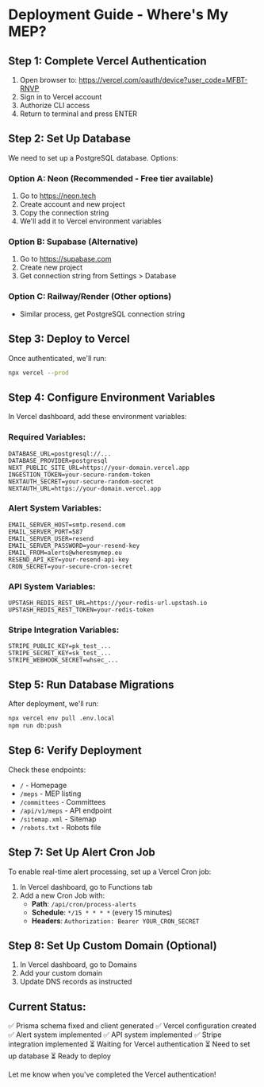 # Deployment Guide - Where's My MEP?

## Step 1: Complete Vercel Authentication
1. Open browser to: https://vercel.com/oauth/device?user_code=MFBT-RNVP
2. Sign in to Vercel account
3. Authorize CLI access
4. Return to terminal and press ENTER

## Step 2: Set Up Database
We need to set up a PostgreSQL database. Options:

### Option A: Neon (Recommended - Free tier available)
1. Go to https://neon.tech
2. Create account and new project
3. Copy the connection string
4. We'll add it to Vercel environment variables

### Option B: Supabase (Alternative)
1. Go to https://supabase.com
2. Create new project
3. Get connection string from Settings > Database

### Option C: Railway/Render (Other options)
- Similar process, get PostgreSQL connection string

## Step 3: Deploy to Vercel
Once authenticated, we'll run:
```bash
npx vercel --prod
```

## Step 4: Configure Environment Variables
In Vercel dashboard, add these environment variables:

### Required Variables:
```
DATABASE_URL=postgresql://...
DATABASE_PROVIDER=postgresql
NEXT_PUBLIC_SITE_URL=https://your-domain.vercel.app
INGESTION_TOKEN=your-secure-random-token
NEXTAUTH_SECRET=your-secure-random-secret
NEXTAUTH_URL=https://your-domain.vercel.app
```

### Alert System Variables:
```
EMAIL_SERVER_HOST=smtp.resend.com
EMAIL_SERVER_PORT=587
EMAIL_SERVER_USER=resend
EMAIL_SERVER_PASSWORD=your-resend-key
EMAIL_FROM=alerts@wheresmymep.eu
RESEND_API_KEY=your-resend-api-key
CRON_SECRET=your-secure-cron-secret
```

### API System Variables:
```
UPSTASH_REDIS_REST_URL=https://your-redis-url.upstash.io
UPSTASH_REDIS_REST_TOKEN=your-redis-token
```

### Stripe Integration Variables:
```
STRIPE_PUBLIC_KEY=pk_test_...
STRIPE_SECRET_KEY=sk_test_...
STRIPE_WEBHOOK_SECRET=whsec_...
```

## Step 5: Run Database Migrations
After deployment, we'll run:
```bash
npx vercel env pull .env.local
npm run db:push
```

## Step 6: Verify Deployment
Check these endpoints:
- `/` - Homepage
- `/meps` - MEP listing
- `/committees` - Committees
- `/api/v1/meps` - API endpoint
- `/sitemap.xml` - Sitemap
- `/robots.txt` - Robots file

## Step 7: Set Up Alert Cron Job
To enable real-time alert processing, set up a Vercel Cron job:

1. In Vercel dashboard, go to Functions tab
2. Add a new Cron Job with:
   - **Path**: `/api/cron/process-alerts`
   - **Schedule**: `*/15 * * * *` (every 15 minutes)
   - **Headers**: `Authorization: Bearer YOUR_CRON_SECRET`

## Step 8: Set Up Custom Domain (Optional)
1. In Vercel dashboard, go to Domains
2. Add your custom domain
3. Update DNS records as instructed

## Current Status:
✅ Prisma schema fixed and client generated
✅ Vercel configuration created
✅ Alert system implemented
✅ API system implemented
✅ Stripe integration implemented
⏳ Waiting for Vercel authentication
⏳ Need to set up database
⏳ Ready to deploy

Let me know when you've completed the Vercel authentication!
